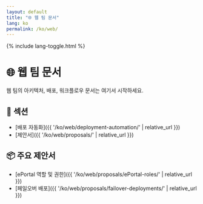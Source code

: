 ```yaml
---
layout: default
title: "🌐 웹 팀 문서"
lang: ko
permalink: /ko/web/
---
```


{% include lang-toggle.html %}

# 🌐 웹 팀 문서

웹 팀의 아키텍처, 배포, 워크플로우 문서는 여기서 시작하세요.

## 📂 섹션
- [배포 자동화]({{ '/ko/web/deployment-automation/' | relative_url }})
- [제안서]({{ '/ko/web/proposals/' | relative_url }})

## 📦 주요 제안서
- [ePortal 역할 및 권한]({{ '/ko/web/proposals/ePortal-roles/' | relative_url }})
- [페일오버 배포]({{ '/ko/web/proposals/failover-deployments/' | relative_url }})
